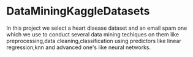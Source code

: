 # DataMiningKaggleDatasets

In this project we select a heart disease dataset and an email spam one which we use to conduct several data mining techiques on them like preprocessing,data cleaning,classification using predictors like linear regression,knn and advanced one's like neural networks.
